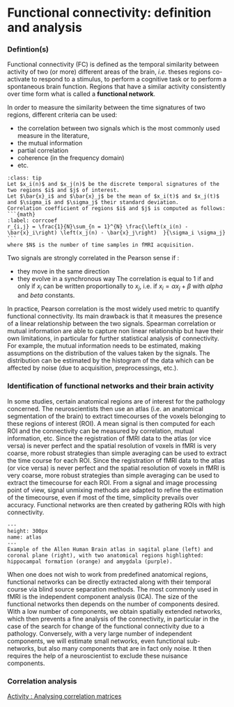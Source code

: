 # Functional connectivity: definition and analysis


### Defintion(s)
Functional connectivity (FC) is defined as the temporal similarity between activity of two (or more) different areas of the brain, *i.e.* theses regions co-activate to respond to a stimulus, to perform a cognitive task or to perform a spontaneous brain function. Regions that have a similar activity consistently over time form what is called a **functional network**.

In order to measure the similarity between the time signatures of two regions, different criteria can be used:
* the correlation between two signals which is the most commonly used measure in the literature,
* the mutual information
* partial correlation
* coherence (in the frequency domain)
* etc.

`````{admonition} Connectivity as Pearson correlation coefficient
:class: tip
Let $x_i(n)$ and $x_j(n)$ be the discrete temporal signatures of the two regions $i$ and $j$ of interest.
Let $\bar{x}_i$ and $\bar{x}_j$ be the mean of $x_i(t)$ and $x_j(t)$ and $\sigma_i$ and $\sigma_j$ their standard deviation.
Correlation coefficient of regions $i$ and $j$ is computed as follows:
```{math}
:label: corrcoef
r_{i,j} = \frac{1}{N}\sum_{n = 1}^{N} \frac{\left(x_i(n) - \bar{x}_i\right) \left(x_j(n) - \bar{x}_j\right)  }{\sigma_i \sigma_j}
```
where $N$ is the number of time samples in fMRI acquisition.

`````

Two signals are strongly correlated in the Pearson sense if :
* they move in the same direction
* they evolve in a synchronous way
The correlation is equal to 1 if and only if $x_i$ can be written proportionally to $x_j$, i.e. if $x_i = \alpha x_j + \beta$ with $alpha$ and $beta$ constants.


In practice, Pearson correlation is the most widely used metric to quantify functional connectivity. Its main drawback is that it measures the presence of a linear relationship between the two signals. Spearman correlation or mutual information are able to capture non linear relationship but have their own limitations, in particular for further statistical analysis of connectivity. For example, the mutual information needs to be estimated, making assumptions on the distribution of the values taken by the signals. The distribution can be estimated by the histogram of the data which can be affected by noise (due to acquisition, preprocessings, etc.).

### Identification of functional networks and their brain activity

In some studies, certain anatomical regions are of interest for the pathology concerned. The neuroscientists then use an atlas (i.e. an anatomical segmentation of the brain) to extract timecourses of the voxels belonging to these regions of interest (ROI). A mean signal is then computed for each ROI and the connectivity can be measured by correlation, mutual information, etc. Since the registration of fMRI data to the atlas (or vice versa) is never perfect and the spatial resolution of voxels in fMRI is very coarse, more robust strategies than simple averaging can be used to extract the time course for each ROI. Since the registration of fMRI data to the atlas (or vice versa) is never perfect and the spatial resolution of voxels in fMRI is very coarse, more robust strategies than simple averaging can be used to extract the timecourse for each ROI. From a signal and image processing point of view, signal unmixing methods are adapted to refine the estimation of the timecourse, even if most of the time, simplicity prevails over accuracy. Functional networks are then created by gathering ROIs with high connectivity.


```{figure} /images/atlas.png
---
height: 300px
name: atlas
---
Example of the Allen Human Brain atlas in sagital plane (left) and coronal plane (right), with two anatomical regions highlighted: hippocampal formation (orange) and amygdala (purple).
```

When one does not wish to work from predefined anatomical regions, functional networks can be directly extracted along with their temporal course via blind source separation methods. The most commonly used in fMRI is the independent component analysis (ICA). The size of the functional networks then depends on the number of components desired. With a low number of components, we obtain spatially extended networks, which then prevents a fine analysis of the connectivity, in particular in the case of the search for change of the functional connectivity due to a pathology. Conversely, with a very large number of independent components, we will estimate small networks, even functional sub-networks, but also many components that are in fact only noise. It then requires the help of a neuroscientist to exclude these nuisance components.



### Correlation analysis


[Activity : Analysing correlation matrices](https://moodle.unistra.fr/mod/quiz/view.php?id=627410)


